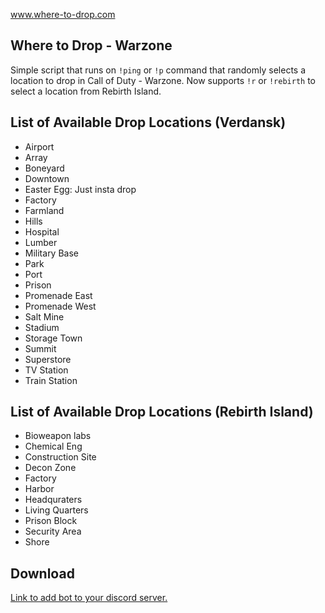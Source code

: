 www.where-to-drop.com

## Where to Drop - Warzone

Simple script that runs on `!ping` or `!p` command that randomly selects a location to drop in Call of Duty - Warzone. Now supports `!r` or `!rebirth` to select a location from Rebirth Island.

## List of Available Drop Locations (Verdansk)

- Airport
- Array
- Boneyard
- Downtown
- Easter Egg: Just insta drop
- Factory
- Farmland
- Hills
- Hospital
- Lumber
- Military Base
- Park
- Port
- Prison
- Promenade East
- Promenade West
- Salt Mine
- Stadium
- Storage Town
- Summit
- Superstore
- TV Station
- Train Station

## List of Available Drop Locations (Rebirth Island)

- Bioweapon labs
- Chemical Eng
- Construction Site
- Decon Zone
- Factory
- Harbor
- Headquraters
- Living Quarters
- Prison Block
- Security Area
- Shore

## Download

[Link to add bot to your discord server.](https://discordapp.com/oauth2/authorize?client_id=704184701115695165&scope=bot&permissions=5120)
